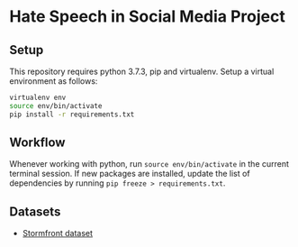 # Hate Speech in Social Media Project


## Setup

This repository requires python 3.7.3, pip and virtualenv. Setup a virtual environment as follows:

```bash
virtualenv env
source env/bin/activate
pip install -r requirements.txt
```

## Workflow

Whenever working with python, run `source env/bin/activate` in the current terminal session. If new packages are installed, update the list of dependencies by running `pip freeze > requirements.txt`.


## Datasets

- [Stormfront dataset](https://github.com/aitor-garcia-p/hate-speech-dataset)
